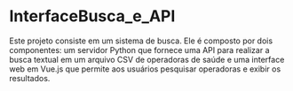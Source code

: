 # InterfaceBusca_e_API
Este projeto consiste em um sistema de busca. Ele é composto por dois componentes: um servidor Python que fornece uma API para realizar a busca textual em um arquivo CSV de operadoras de saúde e uma interface web em Vue.js que permite aos usuários pesquisar operadoras e exibir os resultados.
